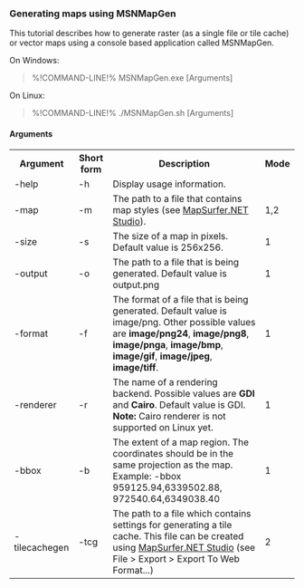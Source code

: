 ### Generating maps using MSNMapGen ###

This tutorial describes how to generate raster (as a single file or tile cache) or vector maps using a console based application called MSNMapGen.

On Windows: 

>%!COMMAND-LINE!% MSNMapGen.exe [Arguments]

On Linux:

>%!COMMAND-LINE!% ./MSNMapGen.sh [Arguments]


#### Arguments ####


<table class="table">
<tbody>
<tr><th>Argument</th><th>Short form</th><th>Description</th><th>Mode</th></tr>
<tr>
<td>-help</td>
<td>-h</td>
<td>Display usage information.</td>
<td></td>
</tr>
<tr>
<td>-map</td>
<td>-m</td>
<td>The path to a file that contains map styles (see <a href="/docs/usermanual/tools/MSNStudio">MapSurfer.NET Studio</a>).</td>
<td>1,2</td>
</tr>
<tr>
<td>-size</td>
<td>-s</td>
<td>The size of a map in pixels. Default value is 256x256.</td>
<td>1</td>
</tr>
<tr>
<td>-output</td>
<td>-o</td>
<td>The path to a file that is being generated. Default value is output.png</td>
<td>1</td>
</tr>
<tr>
<td>-format</td>
<td>-f</td>
<td>The format of a file that is being generated. Default value is image/png. Other possible values are <strong>image/png24</strong>, <strong>image/png8</strong>, <strong>image/pnga</strong>, <strong>image/bmp</strong>, <strong>image/gif</strong>, <strong>image/jpeg</strong>, <strong>image/tiff</strong>.</td>
<td>1</td>
</tr>
<tr>
<td>-renderer</td>
<td>-r</td>
<td>The name of a rendering backend. Possible values are <strong>GDI</strong> and <strong>Cairo</strong>. Default value is GDI. <strong>Note:</strong> Cairo renderer is not supported on Linux yet.</td>
<td>1</td>
</tr>
<tr>
<td>-bbox</td>
<td>-b</td>
<td>The extent of a map region. The coordinates should be in the same projection as the map. Example: -bbox 959125.94,6339502.88, 972540.64,6349038.40</td>
<td>1</td>
</tr>
<tr>
<td>-tilecachegen</td>
<td>-tcg</td>
<td>The path to a file which contains settings for generating a tile cache. This file can be created using <a href="/docs/usermanual/tools/MSNStudio">MapSurfer.NET Studio</a> (see <span>File &gt; Export &gt; Export To Web Format...)<br /></span></td>
<td>2</td>
</tr>
</tbody>
</table>